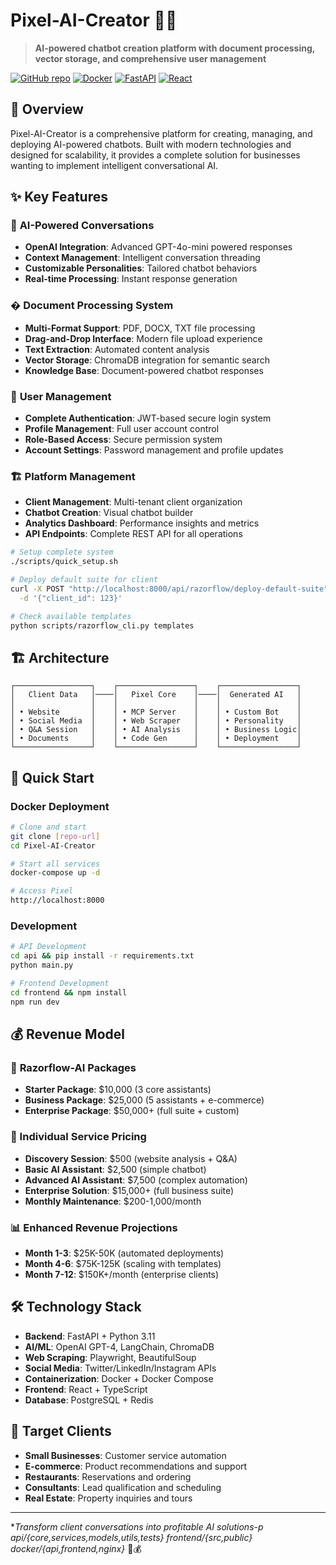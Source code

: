 # Pixel-AI-Creator 🤖✨

> **AI-powered chatbot creation platform with document processing, vector storage, and comprehensive user management**

[![GitHub repo](https://img.shields.io/badge/GitHub-Pixel--AI--Creator-blue?logo=github)](https://github.com/razor303Jc/Pixel-AI-Creator)
[![Docker](https://img.shields.io/badge/Docker-Ready-blue?logo=docker)](https://docker.com)
[![FastAPI](https://img.shields.io/badge/FastAPI-Framework-green?logo=fastapi)](https://fastapi.tiangolo.com)
[![React](https://img.shields.io/badge/React-Frontend-blue?logo=react)](https://reactjs.org)

## 🚀 Overview

Pixel-AI-Creator is a comprehensive platform for creating, managing, and deploying AI-powered chatbots. Built with modern technologies and designed for scalability, it provides a complete solution for businesses wanting to implement intelligent conversational AI.

## ✨ Key Features

### 🤖 **AI-Powered Conversations**
- **OpenAI Integration**: Advanced GPT-4o-mini powered responses
- **Context Management**: Intelligent conversation threading
- **Customizable Personalities**: Tailored chatbot behaviors
- **Real-time Processing**: Instant response generation

### � **Document Processing System**
- **Multi-Format Support**: PDF, DOCX, TXT file processing
- **Drag-and-Drop Interface**: Modern file upload experience
- **Text Extraction**: Automated content analysis
- **Vector Storage**: ChromaDB integration for semantic search
- **Knowledge Base**: Document-powered chatbot responses

### 👥 **User Management**
- **Complete Authentication**: JWT-based secure login system
- **Profile Management**: Full user account control
- **Role-Based Access**: Secure permission system
- **Account Settings**: Password management and profile updates

### 🏗️ **Platform Management**
- **Client Management**: Multi-tenant client organization
- **Chatbot Creation**: Visual chatbot builder
- **Analytics Dashboard**: Performance insights and metrics
- **API Endpoints**: Complete REST API for all operations

```bash
# Setup complete system
./scripts/quick_setup.sh

# Deploy default suite for client
curl -X POST "http://localhost:8000/api/razorflow/deploy-default-suite" \
  -d '{"client_id": 123}'

# Check available templates
python scripts/razorflow_cli.py templates
```

## 🏗️ Architecture

```
┌─────────────────┐    ┌─────────────────┐    ┌─────────────────┐
│   Client Data   │────│   Pixel Core    │────│  Generated AI   │
│                 │    │                 │    │                 │
│ • Website       │    │ • MCP Server    │    │ • Custom Bot    │
│ • Social Media  │    │ • Web Scraper   │    │ • Personality   │
│ • Q&A Session   │    │ • AI Analysis   │    │ • Business Logic│
│ • Documents     │    │ • Code Gen      │    │ • Deployment    │
└─────────────────┘    └─────────────────┘    └─────────────────┘
```

## 🚀 Quick Start

### Docker Deployment

```bash
# Clone and start
git clone [repo-url]
cd Pixel-AI-Creator

# Start all services
docker-compose up -d

# Access Pixel
http://localhost:8000
```

### Development

```bash
# API Development
cd api && pip install -r requirements.txt
python main.py

# Frontend Development
cd frontend && npm install
npm run dev
```

## 💰 Revenue Model

### 🎯 **Razorflow-AI Packages**

- **Starter Package**: $10,000 (3 core assistants)
- **Business Package**: $25,000 (5 assistants + e-commerce)
- **Enterprise Package**: $50,000+ (full suite + custom)

### 🎯 Individual Service Pricing

- **Discovery Session**: $500 (website analysis + Q&A)
- **Basic AI Assistant**: $2,500 (simple chatbot)
- **Advanced AI Assistant**: $7,500 (complex automation)
- **Enterprise Solution**: $15,000+ (full business suite)
- **Monthly Maintenance**: $200-1,000/month

### 📊 **Enhanced Revenue Projections**

- **Month 1-3**: $25K-50K (automated deployments)
- **Month 4-6**: $75K-125K (scaling with templates)
- **Month 7-12**: $150K+/month (enterprise clients)

## 🛠️ Technology Stack

- **Backend**: FastAPI + Python 3.11
- **AI/ML**: OpenAI GPT-4, LangChain, ChromaDB
- **Web Scraping**: Playwright, BeautifulSoup
- **Social Media**: Twitter/LinkedIn/Instagram APIs
- **Containerization**: Docker + Docker Compose
- **Frontend**: React + TypeScript
- **Database**: PostgreSQL + Redis

## 🎯 Target Clients

- **Small Businesses**: Customer service automation
- **E-commerce**: Product recommendations and support
- **Restaurants**: Reservations and ordering
- **Consultants**: Lead qualification and scheduling
- **Real Estate**: Property inquiries and tours

---

\*_Transform client conversations into profitable AI solutions-p api/{core,services,models,utils,tests} frontend/{src,public} docker/{api,frontend,nginx}_ 🚀💰
